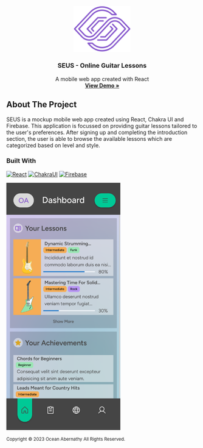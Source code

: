 <!-- PROJECT LOGO -->

<br />

<div align="center">
  <a href="https://oceanabernathy.com/seus">
    <img src="src/images/Logo.svg" alt="Logo" width="150">
  </a>

  <h3 align="center">SEUS - Online Guitar Lessons</h3>

  <p align="center">
    A mobile web app created with React
    <br />
    <a href="https://www.oceanabernathy.com/SEUS/"><strong>View Demo »</strong></a>
  </p>
</div>

<!-- ABOUT THE PROJECT -->

## About The Project

SEUS is a mockup mobile web app created using React, Chakra UI and Firebase. This application is focussed on providing guitar lessons tailored to the user's preferences. After signing up and completing the introduction section, the user is able to browse the available lessons which are categorized based on level and style.

### Built With

[![React][React.js]][React-url]
[![ChakraUI][ChakraUI]][ChakraUI-url]
[![Firebase][Firebase]][Firebase-url]

<a href="https://oceanabernathy.com/seus">
  <img src="src/images/product-screenshot.png" alt="Logo" width='300'>
</a>

<br>

<sup>Copyright &copy; 2023 Ocean Abernathy All Rights Reserved.</sup>

<!-- MARKDOWN LINKS & IMAGES -->

[product-screenshot]: src/images/product-screenshot.png
[React.js]: https://img.shields.io/badge/React-20232A?style=for-the-badge&logo=react&logoColor=61DAFB
[React-url]: https://reactjs.org/
[ChakraUI]: https://img.shields.io/badge/chakra-%234ED1C5.svg?style=for-the-badge&logo=chakraui&logoColor=white
[ChakraUI-url]: https://chakra-ui.com/
[Firebase]: https://img.shields.io/badge/firebase-%23039BE5.svg?style=for-the-badge&logo=firebase
[Firebase-url]: https://firebase.google.com/
